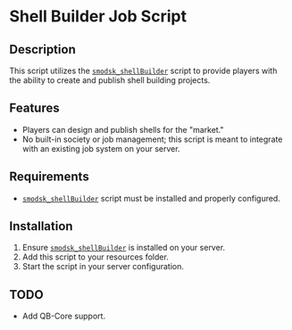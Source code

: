 # Shell Builder Job Script

## Description

This script utilizes the [`smodsk_shellBuilder`](https://smodsk.tebex.io/package/6674161) script to provide players with the ability to create and publish shell building projects.

## Features

- Players can design and publish shells for the "market."
- No built-in society or job management; this script is meant to integrate with an existing job system on your server.

## Requirements

- [`smodsk_shellBuilder`](https://smodsk.tebex.io/package/6674161) script must be installed and properly configured.

## Installation

1. Ensure [`smodsk_shellBuilder`](https://smodsk.tebex.io/package/6674161) is installed on your server.
2. Add this script to your resources folder.
3. Start the script in your server configuration.


## TODO
- Add QB-Core support.
